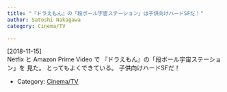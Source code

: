 ```yaml
---
title: "『ドラえもん』の「段ボール宇宙ステーション」は子供向けハードSFだ！"
author: Satoshi Nakagawa
category: Cinema/TV

---
```


[2018-11-15]  
 Netfix と Amazon Prime Video で
『ドラえもん』の「段ボール宇宙ステーション」を
見た。
とってもよくできている。
子供向けハードSFだ！

- Category: [Cinema/TV](categories.html#Cinema/TV)

